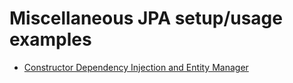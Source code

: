 Miscellaneous JPA setup/usage examples
============

* [Constructor Dependency Injection and Entity Manager](constructor-di)
